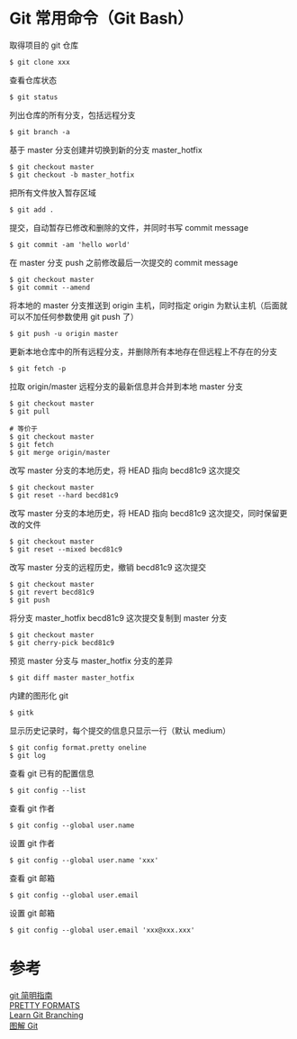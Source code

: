 # Git 常用命令（Git Bash）

取得项目的 git 仓库
```shell
$ git clone xxx
```

查看仓库状态
```shell
$ git status
```

列出仓库的所有分支，包括远程分支
```shell
$ git branch -a
```

基于 master 分支创建并切换到新的分支 master_hotfix
```shell
$ git checkout master
$ git checkout -b master_hotfix
```

把所有文件放入暂存区域
```shell
$ git add .
```

提交，自动暂存已修改和删除的文件，并同时书写 commit message
```shell
$ git commit -am 'hello world'
```

在 master 分支 push 之前修改最后一次提交的 commit message
```shell
$ git checkout master
$ git commit --amend
```

将本地的 master 分支推送到 origin 主机，同时指定 origin 为默认主机（后面就可以不加任何参数使用 git push 了）
```shell
$ git push -u origin master
```

更新本地仓库中的所有远程分支，并删除所有本地存在但远程上不存在的分支
```shell
$ git fetch -p
```

拉取 origin/master 远程分支的最新信息并合并到本地 master 分支
```shell
$ git checkout master
$ git pull

# 等价于
$ git checkout master
$ git fetch
$ git merge origin/master
```

改写 master 分支的本地历史，将 HEAD 指向 becd81c9 这次提交
```shell
$ git checkout master
$ git reset --hard becd81c9
```

改写 master 分支的本地历史，将 HEAD 指向 becd81c9 这次提交，同时保留更改的文件
```shell
$ git checkout master
$ git reset --mixed becd81c9
```

改写 master 分支的远程历史，撤销 becd81c9 这次提交
```shell
$ git checkout master
$ git revert becd81c9
$ git push
```

将分支 master_hotfix becd81c9 这次提交复制到 master 分支
```shell
$ git checkout master
$ git cherry-pick becd81c9
```

预览 master 分支与 master_hotfix 分支的差异
```shell
$ git diff master master_hotfix
```

内建的图形化 git
```shell
$ gitk
```

显示历史记录时，每个提交的信息只显示一行（默认 medium）
```shell
$ git config format.pretty oneline
$ git log
```

查看 git 已有的配置信息
```shell
$ git config --list
```

查看 git 作者
```shell
$ git config --global user.name
```

设置 git 作者
```shell
$ git config --global user.name 'xxx'
```

查看 git 邮箱
```shell
$ git config --global user.email
```

设置 git 邮箱
```shell
$ git config --global user.email 'xxx@xxx.xxx'
```

# 参考
[git 简明指南](https://www.runoob.com/manual/git-guide/)<br>
[PRETTY FORMATS](https://git-scm.com/docs/pretty-formats/2.11.4)<br>
[Learn Git Branching](https://learngitbranching.js.org/)<br>
[图解 Git](http://marklodato.github.io/visual-git-guide/index-zh-cn.html)
